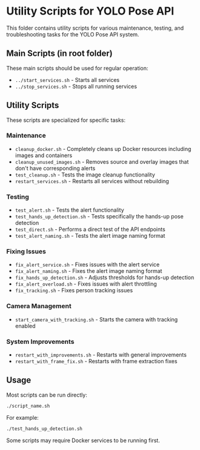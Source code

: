 # Utility Scripts for YOLO Pose API

This folder contains utility scripts for various maintenance, testing, and troubleshooting tasks for the YOLO Pose API system.

## Main Scripts (in root folder)

These main scripts should be used for regular operation:

- `../start_services.sh` - Starts all services
- `../stop_services.sh` - Stops all running services

## Utility Scripts

These scripts are specialized for specific tasks:

### Maintenance

- `cleanup_docker.sh` - Completely cleans up Docker resources including images and containers
- `cleanup_unused_images.sh` - Removes source and overlay images that don't have corresponding alerts
- `test_cleanup.sh` - Tests the image cleanup functionality
- `restart_services.sh` - Restarts all services without rebuilding

### Testing

- `test_alert.sh` - Tests the alert functionality
- `test_hands_up_detection.sh` - Tests specifically the hands-up pose detection
- `test_direct.sh` - Performs a direct test of the API endpoints
- `test_alert_naming.sh` - Tests the alert image naming format

### Fixing Issues

- `fix_alert_service.sh` - Fixes issues with the alert service
- `fix_alert_naming.sh` - Fixes the alert image naming format
- `fix_hands_up_detection.sh` - Adjusts thresholds for hands-up detection
- `fix_alert_overload.sh` - Fixes issues with alert throttling
- `fix_tracking.sh` - Fixes person tracking issues

### Camera Management

- `start_camera_with_tracking.sh` - Starts the camera with tracking enabled

### System Improvements

- `restart_with_improvements.sh` - Restarts with general improvements
- `restart_with_frame_fix.sh` - Restarts with frame extraction fixes

## Usage

Most scripts can be run directly:

```bash
./script_name.sh
```

For example:

```bash
./test_hands_up_detection.sh
```

Some scripts may require Docker services to be running first.
